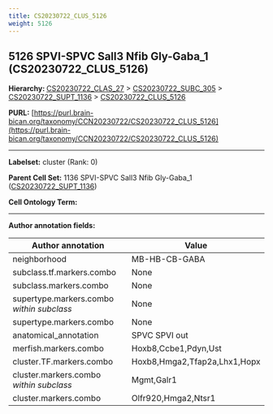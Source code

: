 ```yaml
---
title: CS20230722_CLUS_5126
weight: 5126
---
```

## 5126 SPVI-SPVC Sall3 Nfib Gly-Gaba_1 (CS20230722_CLUS_5126)
<b>Hierarchy: </b>
[CS20230722_CLAS_27](../CS20230722_CLAS_27) >
[CS20230722_SUBC_305](../CS20230722_SUBC_305) >
[CS20230722_SUPT_1136](../CS20230722_SUPT_1136) >
[CS20230722_CLUS_5126](../CS20230722_CLUS_5126)

**PURL:** [https://purl.brain-bican.org/taxonomy/CCN20230722/CS20230722_CLUS_5126](https://purl.brain-bican.org/taxonomy/CCN20230722/CS20230722_CLUS_5126)

---


**Labelset:** cluster (Rank: 0)

**Parent Cell Set:** 1136 SPVI-SPVC Sall3 Nfib Gly-Gaba_1 ([CS20230722_SUPT_1136](../CS20230722_SUPT_1136))



**Cell Ontology Term:** 

[MARKER GENES.]: #


---

[TRANSFERRED ANNOTATIONS.]: #


[AUTHOR ANNOTATION FIELDS.]: #


**Author annotation fields:**

| Author annotation | Value |
|-------------------|-------|
|neighborhood|MB-HB-CB-GABA|
|subclass.tf.markers.combo|None|
|subclass.markers.combo|None|
|supertype.markers.combo _within subclass_|None|
|supertype.markers.combo|None|
|anatomical_annotation|SPVC SPVI out|
|merfish.markers.combo|Hoxb8,Ccbe1,Pdyn,Ust|
|cluster.TF.markers.combo|Hoxb8,Hmga2,Tfap2a,Lhx1,Hopx|
|cluster.markers.combo _within subclass_|Mgmt,Galr1|
|cluster.markers.combo|Olfr920,Hmga2,Ntsr1|
